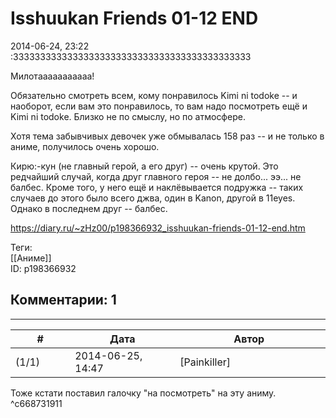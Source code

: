 Isshuukan Friends 01-12 END
===========================

  
2014-06-24, 23:22  
 :33333333333333333333333333333333333333333333   
   
 Милотааааааааааа!   
   
 Обязательно смотреть всем, кому понравилось Kimi ni todoke -- и наоборот, если вам это понравилось, то вам надо посмотреть ещё и Kimi ni todoke. Близко не по смыслу, но по атмосфере.   
   
 Хотя тема забывчивых девочек уже обмывалась 158 раз -- и не только в аниме, получилось очень хорошо.   
   
 Кирю:-кун (не главный герой, а его друг) -- очень крутой. Это редчайший случай, когда друг главного героя -- не долбо... ээ... не балбес. Кроме того, у него ещё и наклёвывается подружка -- таких случаев до этого было всего джва, один в Kanon, другой в 11eyes. Однако в последнем друг -- балбес.   
  
<https://diary.ru/~zHz00/p198366932_isshuukan-friends-01-12-end.htm>  
  
Теги:  
[[Аниме]]  
ID: p198366932  


Комментарии: 1
--------------

  


---



|         #         |              Дата              |                     Автор                     |           ID           |
| --- | --- | --- | --- |
| (1/1) | 2014-06-25, 14:47 | [Painkiller] | c668731911 |

  
 Тоже кстати поставил галочку "на посмотреть" на эту аниму.   
 ^c668731911